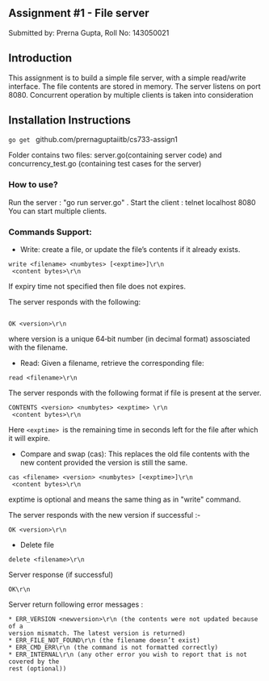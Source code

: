## Assignment #1 - File server 
Submitted by: Prerna Gupta, Roll No: 143050021

## Introduction

This assignment is to build a simple file server, with a simple read/write interface. The file contents are stored in memory. The server listens on port 8080. Concurrent operation by multiple clients is taken into consideration

## Installation Instructions
<code>go get </code> github.com/prernaguptaiitb/cs733-assign1

Folder contains two files: server.go(containing server code) and concurrency_test.go (containing test cases for the server)

### How to use?
Run the server : "go run server.go" .
Start the client : telnet localhost 8080</br>
You can start multiple clients.</br>

### Commands Support:
* Write: create a file, or update the file’s contents if it already exists.
```
write <filename> <numbytes> [<exptime>]\r\n
 <content bytes>\r\n
```
If expiry time not specified then file does not expires.

The server responds with the following:

```

OK <version>\r\n

``````
where version is a unique 64‐bit number (in decimal format) assosciated with the
filename.

* Read: Given a filename, retrieve the corresponding file:
```
read <filename>\r\n
```
The server responds with the following format if file is present at the server.
```
CONTENTS <version> <numbytes> <exptime> \r\n
 <content bytes>\r\n  
```
Here ```<exptime> ```is the remaining time in seconds left for the file after which it will expire.

* Compare and swap (cas): This replaces the old file contents with the new content
provided the version is still the same.
```
cas <filename> <version> <numbytes> [<exptime>]\r\n
 <content bytes>\r\n
```
exptime is optional and means the same thing as in "write" command.

The server responds with the new version if successful :-
```
OK <version>\r\n
```
* Delete file
```
delete <filename>\r\n
```
Server response (if successful)
```
OK\r\n
```
Server return following error messages : </br>
```
* ERR_VERSION <newversion>\r\n (the contents were not updated because of a
version mismatch. The latest version is returned)
* ERR_FILE_NOT_FOUND\r\n (the filename doesn’t exist)
* ERR_CMD_ERR\r\n (the command is not formatted correctly)
* ERR_INTERNAL\r\n (any other error you wish to report that is not covered by the
rest (optional))
```

